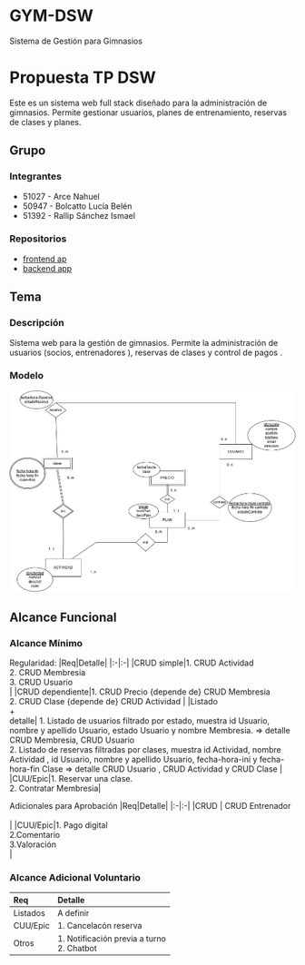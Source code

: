 # GYM-DSW
 Sistema de Gestión para Gimnasios 
# Propuesta TP DSW
Este es un sistema web full stack diseñado para la administración de gimnasios. Permite gestionar usuarios, planes de entrenamiento, reservas de clases y planes. 
## Grupo
### Integrantes
* 51027 - Arce Nahuel
* 50947 - Bolcatto Lucía Belén
* 51392 - Rallip Sánchez Ismael
  
### Repositorios
* [frontend ap](http://hyperlinkToGihubOrGitlab)
* [backend app](http://hyperlinkToGihubOrGitlab)


## Tema
### Descripción
Sistema web para la gestión de gimnasios. Permite la administración de usuarios (socios, entrenadores ), reservas de clases y control de pagos .

### Modelo
![imagen del modelo](images/DER.png)



## Alcance Funcional 

### Alcance Mínimo



Regularidad:
|Req|Detalle|
|:-|:-|
|CRUD simple|1. CRUD Actividad <br>2. CRUD Membresia <br>3. CRUD Usuario <br>|
|CRUD dependiente|1. CRUD Precio {depende de} CRUD Membresia <br>2. CRUD Clase {depende de} CRUD Actividad |
|Listado<br>+<br>detalle| 1. Listado de usuarios filtrado por estado, muestra id Usuario, nombre y apellido Usuario, estado Usuario y nombre Membresia. => detalle CRUD Membresia,  CRUD Usuario <br> 2. Listado de reservas filtradas por clases, muestra id Actividad, nombre Actividad , id Usuario, nombre y apellido Usuario, fecha-hora-ini y fecha-hora-fin Clase => detalle CRUD Usuario , CRUD Actividad y CRUD Clase |
|CUU/Epic|1. Reservar una clase. <br>2. Contratar Membresia|


Adicionales para Aprobación
|Req|Detalle|
|:-|:-|
|CRUD | CRUD Entrenador <br><br>|
|CUU/Epic|1. Pago digital  <br> 2.Comentario <br>3.Valoración<br>|


### Alcance Adicional Voluntario


|Req|Detalle|
|:-|:-|
|Listados | A definir <br>|
|CUU/Epic|1. Cancelacón reserva <br>|
|Otros|1. Notificación previa a turno <br> 2. Chatbot |

